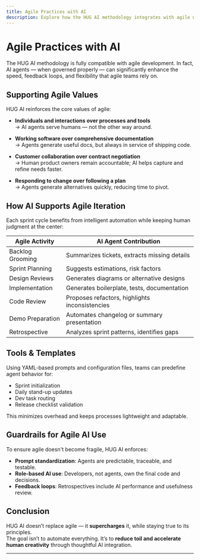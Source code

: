 ```yaml
---
title: Agile Practices with AI
description: Explore how the HUG AI methodology integrates with agile workflows using human-guided AI collaboration.
---
```


# Agile Practices with AI

The HUG AI methodology is fully compatible with agile development. In fact, AI agents — when governed properly — can significantly enhance the speed, feedback loops, and flexibility that agile teams rely on.

## Supporting Agile Values

HUG AI reinforces the core values of agile:

- **Individuals and interactions over processes and tools**  
  → AI agents serve humans — not the other way around.

- **Working software over comprehensive documentation**  
  → Agents generate useful docs, but always in service of shipping code.

- **Customer collaboration over contract negotiation**  
  → Human product owners remain accountable; AI helps capture and refine needs faster.

- **Responding to change over following a plan**  
  → Agents generate alternatives quickly, reducing time to pivot.

## How AI Supports Agile Iteration

Each sprint cycle benefits from intelligent automation while keeping human judgment at the center:

| Agile Activity          | AI Agent Contribution                         |
|-------------------------|-----------------------------------------------|
| Backlog Grooming        | Summarizes tickets, extracts missing details  |
| Sprint Planning         | Suggests estimations, risk factors            |
| Design Reviews          | Generates diagrams or alternative designs     |
| Implementation          | Generates boilerplate, tests, documentation   |
| Code Review             | Proposes refactors, highlights inconsistencies|
| Demo Preparation        | Automates changelog or summary presentation   |
| Retrospective           | Analyzes sprint patterns, identifies gaps     |

## Tools & Templates

Using YAML-based prompts and configuration files, teams can predefine agent behavior for:

- Sprint initialization
- Daily stand-up updates
- Dev task routing
- Release checklist validation

This minimizes overhead and keeps processes lightweight and adaptable.

## Guardrails for Agile AI Use

To ensure agile doesn't become fragile, HUG AI enforces:

- **Prompt standardization**: Agents are predictable, traceable, and testable.
- **Role-based AI use**: Developers, not agents, own the final code and decisions.
- **Feedback loops**: Retrospectives include AI performance and usefulness review.

## Conclusion

HUG AI doesn’t replace agile — it **supercharges** it, while staying true to its principles.  
The goal isn’t to automate everything. It’s to **reduce toil and accelerate human creativity** through thoughtful AI integration.

---


